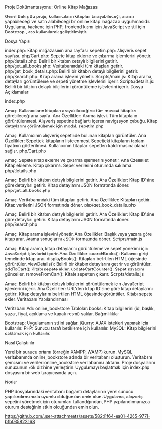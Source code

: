 Proje Dokümantasyonu: Online Kitap Mağazası

Genel Bakış
Bu proje, kullanıcıların kitapları tarayabileceği, arama yapabileceği ve satın alabileceği bir online kitap mağazası uygulamasıdır. Uygulama, backend için PHP, 
frontend kısmı için JavaScript ve stil için Bootstrap , css kullanılarak geliştirilmiştir.

Dosya Yapısı

index.php: Kitap mağazasının ana sayfası.
sepetim.php: Alışveriş sepeti sayfası.
php/Cart.php: Sepete kitap ekleme ve çıkarma işlemlerini yönetir.
php/details.php: Belirli bir kitabın detaylı bilgilerini getirir.
php/get_all_books.php: Veritabanındaki tüm kitapları getirir.
php/get_book_details.php: Belirli bir kitabın detaylı bilgilerini getirir.
php/Search.php: Kitap arama işlevini yönetir.
Scripts/main.js: Kitap arama, detayları görüntüleme ve sepeti yönetme işlevlerini içerir.
Scripts/details.js: Belirli bir kitabın detaylı bilgilerini görüntüleme işlevlerini içerir.
Dosya Açıklamaları

index.php

Amaç: Kullanıcıların kitapları arayabileceği ve tüm mevcut kitapları görebileceği ana sayfa.
Ana Özellikler:
Arama işlevi.
Tüm kitapların görüntülenmesi.
Alışveriş sepetine bağlantı içeren navigasyon çubuğu.
Kitap detaylarını görüntülemek için modal.
sepetim.php

Amaç: Kullanıcının alışveriş sepetinde bulunan kitapları görüntüler.
Ana Özellikler:
Sepetteki kitapların listelenmesi.
Sepetteki kitapların toplam fiyatının gösterilmesi.
Kullanıcının kitapları sepetten kaldırmasına olanak sağlar.
php/Cart.php

Amaç: Sepete kitap ekleme ve çıkarma işlemlerini yönetir.
Ana Özellikler:
Kitap ekleme.
Kitap çıkarma.
Sepet verilerini oturumda saklama.
php/details.php

Amaç: Belirli bir kitabın detaylı bilgilerini getirir.
Ana Özellikler:
Kitap ID'sine göre detayları getirir.
Kitap detaylarını JSON formatında döner.
php/get_all_books.php

Amaç: Veritabanındaki tüm kitapları getirir.
Ana Özellikler:
Kitapları getirir.
Kitap verilerini JSON formatında döner.
php/get_book_details.php

Amaç: Belirli bir kitabın detaylı bilgilerini getirir.
Ana Özellikler:
Kitap ID'sine göre detayları getirir.
Kitap detaylarını JSON formatında döner.
php/Search.php

Amaç: Kitap arama işlevini yönetir.
Ana Özellikler:
Başlık veya yazara göre kitap arar.
Arama sonuçlarını JSON formatında döner.
Scripts/main.js

Amaç: Kitap arama, kitap detaylarını görüntüleme ve sepet yönetimi için JavaScript işlevlerini içerir.
Ana Özellikler:
searchBooks(): Kullanıcı girişi temelinde kitap arar.
displayBooks(): Kitapları belirtilen HTML öğesinde görüntüler.
viewDetails(): Belirli bir kitabın detaylarını getirir ve görüntüler.
addToCart(): Kitabı sepete ekler.
updateCartCounter(): Sepet sayacını günceller.
removeFromCart(): Kitabı sepetten çıkarır.
Scripts/details.js

Amaç: Belirli bir kitabın detaylı bilgilerini görüntülemek için JavaScript işlevlerini içerir.
Ana Özellikler:
URL'den kitap ID'sine göre kitap detaylarını getirir.
Kitap detaylarını belirtilen HTML öğesinde görüntüler.
Kitabı sepete ekler.
Veritabanı Yapılandırması

Veritabanı Adı: online_bookstore
Tablolar:
books: Kitap bilgilerini (id, başlık, yazar, fiyat, açıklama ve kapak resmi) saklar.
Bağımlılıklar

Bootstrap: Uygulamanın stilini sağlar.
jQuery: AJAX istekleri yapmak için kullanılır.
PHP: Sunucu tarafı betikleme için kullanılır.
MySQL: Kitap bilgilerini saklamak için kullanılır.

Nasıl Çalıştırılır

Yerel bir sunucu ortamı (örneğin XAMPP, WAMP) kurun.
MySQL veritabanında online_bookstore adında bir veritabanı oluşturun.
Veritabanı şemasını ve verileri online_bookstore veritabanına aktarın.
Proje dosyalarını sunucunun kök dizinine yerleştirin.
Uygulamayı başlatmak için index.php dosyasını bir web tarayıcısında açın.

Notlar

PHP dosyalarındaki veritabanı bağlantı detaylarının yerel sunucu yapılandırmanızla uyumlu olduğundan emin olun.
Uygulama, alışveriş sepetini yönetmek için oturumları kullandığından, PHP yapılandırmanızda oturum desteğinin etkin olduğundan emin olun.



https://github.com/user-attachments/assets/582d1f64-ea01-4265-9771-bfb035822a68




